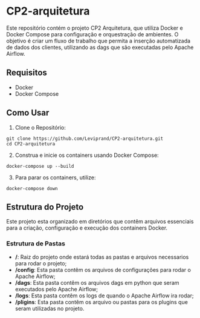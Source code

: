 # CP2-arquitetura
Este repositório contém o projeto CP2 Arquitetura, que utiliza Docker e Docker Compose para configuração e orquestração de ambientes. O objetivo é criar um fluxo de trabalho que permita a inserção automatizada de dados dos clientes, utilizando as dags que são executadas pelo Apache Airflow.

## Requisitos
* Docker
* Docker Compose

## Como Usar
1. Clone o Repositório:

```
git clone https://github.com/Leviprand/CP2-arquitetura.git
cd CP2-arquitetura
```

2. Construa e inicie os containers usando Docker Compose:

```
docker-compose up --build
```

3. Para parar os containers, utilize:

```
docker-compose down
```

## Estrutura do Projeto

Este projeto esta organizado em diretórios que contêm arquivos essenciais para a criação, configuração e execução dos containers Docker.

### Estrutura de Pastas

* __/__: Raiz do projeto onde estará todas as pastas e arquivos necessarios para rodar o projeto;
* __/config__: Esta pasta contêm os arquivos de configurações para rodar o Apache Airflow;
* __/dags__: Esta pasta contêm os arquivos dags em python que seram executados pelo Apache Airflow;
* __/logs__: Esta pasta contêm os logs de quando o Apache Airflow ira rodar;
* __/pligins__: Esta pasta contêm os arquivo ou pastas para os plugins que seram utilizadas no projeto.
